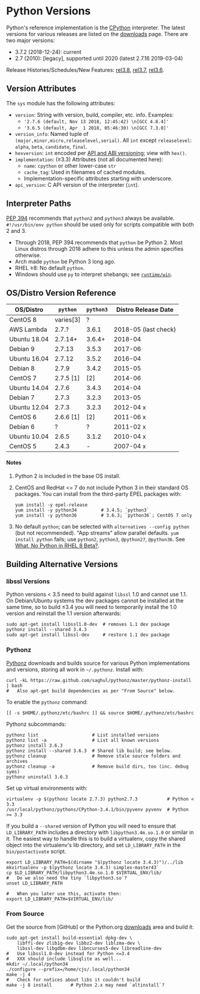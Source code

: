 Python Versions
===============

Python's reference implementation is the [CPython] interpreter. The
latest versions for various releases are listed on the [downloads]
page. There are two major versions:
* 3.7.2 (2018-12-24): current
* 2.7 (2010): [legacy], supported until 2020 (latest 2.7.16 2019-03-04)

Release Histories/Schedules/New Features: [rel3.8], [rel3.7], [rel3.6].

Version Attributes
------------------

The `sys` module has the following attributes:
- `version`: String with version, build, compiler, etc. info. Examples:
  - `'2.7.6 (default, Nov 13 2018, 12:45:42) \n[GCC 4.8.4]'`
  - `'3.6.5 (default, Apr  1 2018, 05:46:30) \n[GCC 7.3.0]'`
- `version_info`: Named tuple of `(major,minor,micro,releaselevel,serial)`.
  All `int` except `releaselevel`: `alpha`, `beta`, `candidate`, `final`.
- `hexversion`: `int` encoded per [API and ABI versioning]; view with `hex()`.
- `implementation`: (≥3.3) Attributes (not all documented here):
   - `name`: `cpython` or other lower-case `str`
   - `cache_tag`: Used in filenames of cached modules.
   - Implementation-specific attributes starting with underscore.
- `api_version`: C API version of the interpreter (`int`).


Interpreter Paths
-----------------

[PEP 394] recommends that `python2` and `python3` always be available.
`#!/usr/bin/env python` should be used only for scripts compatible
with both 2 and 3.
- Through 2018, PEP 394 recommends that `python` be Python 2. Most
  Linux distros through 2018 adhere to this unless the admin specifies
  otherwise.
- Arch made `python` be Python 3 long ago.
- RHEL ≥8: No default `python`.
- Windows should use `py` to interpret shebangs; see
  [`runtime/win`](runtime/win.md).


OS/Distro Version Reference
---------------------------

| OS/Distro     | `python`  |`python3`  | Distro Release Date
|---------------|-----------|-----------|----------------------
| CentOS 8      | varies[3] | ?         |
| AWS Lambda    | 2.7.?     | 3.6.1     | 2018-05 (last check)
| Ubuntu 18.04  | 2.7.14+   | 3.6.4+    | 2018-04
| Debian 9      | 2.7.13    | 3.5.3     | 2017-06
| Ubuntu 16.04  | 2.7.12    | 3.5.2     | 2016-04
| Debian 8      | 2.7.9     | 3.4.2     | 2015-05
| CentOS 7      | 2.7.5 [1] | [2]       | 2014-06
| Ubuntu 14.04  | 2.7.6     | 3.4.3     | 2014-04
| Debian 7      | 2.7.3     | 3.2.3     | 2013-05
| Ubuntu 12.04  | 2.7.3     | 3.2.3     | 2012-04 x
| CentOS 6      | 2.6.6 [1] | [2]       | 2011-06 x
| Debian 6      | ?         | ?         | 2011-02 x
| Ubuntu 10.04  | 2.6.5     | 3.1.2     | 2010-04 x
| CentOS 5      | 2.4.3     | -         | 2007-04 x

#### Notes

1. Python 2 is included in the base OS install.

2. CentOS and RedHat <= 7 do not include Python 3 in their standard OS
   packages. You can install from the third-party EPEL packages with:

       yum install -y epel-release
       yum install -y python34         # 3.4.5; `python3`
       yum install -y python36         # 3.6.3; `python36`; CentOS 7 only

3. No default `python`; can be selected with `alternatives --config
   python` (but not recommended). "App streams" allow parallel defaults.
   `yum install python` fails; use `python2`, `python3`, `@python27`,
   `@python36`.
   See [What, No Python in RHEL 8 Beta?][RHEL8].


Building Alternative Versions
-----------------------------

### libssl Versions

Python versions < 3.5 need to build against `libssl` 1.0 and cannot
use 1.1. On Debian/Ubuntu systems the dev packages cannot be installed
at the same time, so to build ≤3.4 you will need to temporarily
install the 1.0 version and reinstall the 1.1 version afterwards:

    sudo apt-get install libssl1.0-dev  # removes 1.1 dev package
    pythonz install --shared 3.4.3
    sudo apt-get install libssl-dev     # restore 1.1 dev package

### Pythonz

[Pythonz] downloads and builds source for various Python
implementations and versions, storing all work in `~/.pythonz`.
Install with:

    curl -kL https://raw.github.com/saghul/pythonz/master/pythonz-install | bash
    #   Also apt-get build dependencies as per "From Source" below.

To enable the `pythonz` command:

    [[ -s $HOME/.pythonz/etc/bashrc ]] && source $HOME/.pythonz/etc/bashrc

Pythonz subcommands:

    pythonz list                    # List installed versions
    pythonz list -a                 # List all known versions
    pythonz install 3.6.3
    pythonz install --shared 3.6.3  # Shared lib build; see below.
    pythonz cleanup                 # Remove stale source folders and archives
    pythonz cleanup -a              # Remove build dirs, too (inc. debug syms)
    pythonz uninstall 3.6.3

Set up virtual environments with:

    virtualenv -p $(pythonz locate 2.7.3) python2.7.3           # Python < 3.3
    /usr/local/pythonz/pythons/CPython-3.4.1/bin/pyvenv pyvenv  # Python >= 3.3

If you build a `--shared` version of Python you will need to ensure
that `LD_LIBRARY_PATH` includes a directory with `libpython3.4m.so.1.0`
or similar in it. The easiest way to handle this is to build a
virtualenv, copy the shared object into the virtualenv's lib
directory, and set `LD_LIBRARY_PATH` in the `bin/postactivate` script.

    export LD_LIBRARY_PATH=$(dirname "$(pythonz locate 3.4.3)")/../lib
    mkvirtualenv -p $(pythonz locate 3.4.3) simplex-master43`
    cp $LD_LIBRARY_PATH/libpython3.4m.so.1.0 $VIRTUAL_ENV/lib/
    #   Do we also need the tiny `libpython3.so`?
    unset LD_LIBRARY_PATH

    #   When you later use this, activate then:
    export LD_LIBRARY_PATH=$VIRTUAL_ENV/lib/

### From Source

Get the source from [GitHub] or the Python.org [downloads] area and
build it:

    sudo apt-get install build-essential dpkg-dev \
        libffi-dev zlib1g-dev libbz2-dev liblzma-dev \
        libssl-dev libgdbm-dev libncurses5-dev libreadline-dev
    #   Use libssl1.0-dev instead for Python <=3.4
    #   XXX should include libsqlite as well...
    mkdir ~/.local/python34
    ./configure --prefix=/home/cjs/.local/python34
    make -j 4
    #   Check for notices about libs it couldn't build
    make -j 8 install       # Python 2.x may need `altinstall`?


<!-------------------------------------------------------------------->
[API and ABI versioning]: https://docs.python.org/3/c-api/apiabiversion.html#apiabiversion
[PEP 394]: https://www.python.org/dev/peps/pep-0394
[RHEL8]: https://developers.redhat.com/blog/2018/11/27/what-no-python-in-rhel-8-beta
[cpython]: https://en.wikipedia.org/wiki/CPython
[downloads]: https://www.python.org/downloads/
[pythonz]: https://github.com/saghul/pythonz
[rel3.6]: https://www.python.org/dev/peps/pep-0494/
[rel3.7]: https://www.python.org/dev/peps/pep-0537/
[rel3.8]: https://www.python.org/dev/peps/pep-0569/
